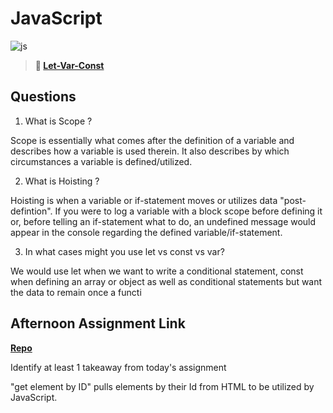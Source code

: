 # JavaScript

![js](https://bcw.blob.core.windows.net/public/img/courses/js.gif)

> **📖 [Let-Var-Const](https://codeworksacademy.com/fs-student-guide/resources/wk2/01-Let-Var-Const)**

## Questions

1. What is Scope ?

Scope is essentially what comes after the definition of a variable and describes how a variable is used therein. It also describes by which circumstances a variable is defined/utilized. 

2. What is Hoisting ?

Hoisting is when a variable or if-statement moves or utilizes data "post-defintion". If you were to log a variable with a block scope before defining it or, before telling an if-statement what to do, an undefined message would appear in the console regarding the defined variable/if-statement. 

3. In what cases might you use let vs const vs var?

We would use let when we want to write a conditional statement, const when defining an array or object as well as conditional statements but want the data to remain once a functi

## Afternoon Assignment Link

**[Repo](https://github.com/havenfricke/afternoonchallenge2.7.22)**

Identify at least 1 takeaway from today's assignment

"get element by ID" pulls elements by their Id from HTML to be utilized by JavaScript.